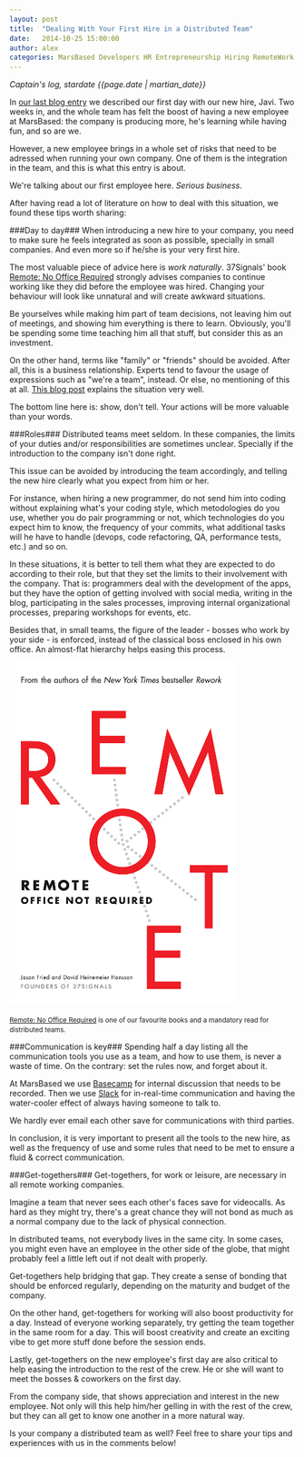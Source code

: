 ```yaml
---
layout: post
title:  "Dealing With Your First Hire in a Distributed Team"
date:   2014-10-25 15:00:00
author: alex
categories: MarsBased Developers HR Entrepreneurship Hiring RemoteWork
---
```


*Captain's log, stardate {{page.date | martian_date}}*

In <a href="http://marsbased.com/blog/2014/10/18/The-MarsBased-Team-Grows-Bigger-The-Abduction/" title="First Hire at MarsBased" target="_blank">our last blog entry</a> we described our first day with our new hire, Javi. Two weeks in, and the whole team has felt the boost of having a new employee at MarsBased: the company is producing more, he's learning while having fun, and so are we.

However, a new employee brings in a whole set of risks that need to be adressed when running your own company. One of them is the integration in the team, and this is what this entry is about.

<!--more-->

We're talking about our first employee here. <i>Serious business</i>.

After having read a lot of literature on how to deal with this situation, we found these tips worth sharing:

###Day to day###
When introducing a new hire to your company, you need to make sure he feels integrated as soon as possible, specially in small companies. And even more so if he/she is your very first hire.

The most valuable piece of advice here is <i>work naturally</i>. 37Signals' book <a href="http://37signals.com/remote/" target="_blank" title="Remote: No Office Required">Remote: No Office Required</a> strongly advises companies to continue working like they did before the employee was hired. Changing your behaviour will look like unnatural and will create awkward situations.

Be yourselves while making him part of team decisions, not leaving him out of meetings, and showing him everything is there to learn. Obviously, you'll be spending some time teaching him all that stuff, but consider this as an investment.

On the other hand, terms like "family" or "friends" should be avoided. After all, this is a business relationship. Experts tend to favour the usage of expressions such as "we're a team", instead. Or else, no mentioning of this at all. <a href="http://blogs.hbr.org/2014/06/your-company-is-not-a-family/" target="_blank" title="Your Business Is Not A Family">This blog post</a> explains the situation very well.

The bottom line here is: show, don't tell. Your actions will be more valuable than your words.

###Roles###
Distributed teams meet seldom. In these companies, the limits of your duties and/or responsibilities are sometimes unclear. Specially if the introduction to the company isn't done right.

This issue can be avoided by introducing the team accordingly, and telling the new hire clearly what you expect from him or her.

For instance, when hiring a new programmer, do not send him into coding without explaining what's your coding style, which metodologies do you use, whether you do pair programming or not, which technologies do you expect him to know, the frequency of your commits, what additional tasks will he have to handle (devops, code refactoring, QA, performance tests, etc.) and so on.

In these situations, it is better to tell them what they are expected to do according to their role, but that they set the limits to their involvement with the company. That is: programmers deal with the development of the apps, but they have the option of getting involved with social media, writing in the blog, participating in the sales processes, improving internal organizational processes, preparing workshops for events, etc.

Besides that, in small teams, the figure of the leader - bosses who work by your side - is enforced, instead of the classical boss enclosed in his own office. An almost-flat hierarchy helps easing this process.

<img src="/images/blog/post14.png" alt="Remote: No office required" title="Remote: No office required" class="img-center img-rounded img-responsive" />
<p class="text-center img-footer"><small><a href="http://37signals.com/remote/" target="_blank" title="Remote: No Office Required">Remote: No Office Required</a> is one of our favourite books and a mandatory read for distributed teams.</small></p>

###Communication is key###
Spending half a day listing all the communication tools you use as a team, and how to use them, is never a waste of time. On the contrary: set the rules now, and forget about it.

At MarsBased we use <a href="http://basecamp.com" target="_blank" title="Basecamp">Basecamp</a> for internal discussion that needs to be recorded. Then we use <a href="http://slack.com" target="_blank" title="Slack">Slack</a> for in-real-time communication and having the water-cooler effect of always having someone to talk to.

We hardly ever email each other save for communications with third parties.

In conclusion, it is very important to present all the tools to the new hire, as well as the frequency of use and some rules that need to be met to ensure a fluid & correct communication.

###Get-togethers###
Get-togethers, for work or leisure, are necessary in all remote working companies.

Imagine a team that never sees each other's faces save for videocalls. As hard as they might try, there's a great chance they will not bond as much as a normal company due to the lack of physical connection.

In distributed teams, not everybody lives in the same city. In some cases, you might even have an employee in the other side of the globe, that might probably feel a little left out if not dealt with properly.

Get-togethers help bridging that gap. They create a sense of bonding that should be enforced regularly, depending on the maturity and budget of the company.

On the other hand, get-togethers for working will also boost productivity for a day. Instead of everyone working separately, try getting the team together in the same room for a day. This will boost creativity and create an exciting vibe to get more stuff done before the session ends.

Lastly, get-togethers on the new employee's first day are also critical to help easing the introduction to the rest of the crew. He or she will want to meet the bosses & coworkers on the first day.

From the company side, that shows appreciation and interest in the new employee. Not only will this help him/her gelling in with the rest of the crew, but they can all get to know one another in a more natural way.

Is your company a distributed team as well? Feel free to share your tips and experiences with us in the comments below!
